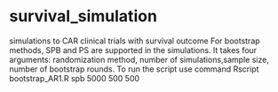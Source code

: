 # survival_simulation
simulations to CAR clinical trials with survival outcome
For bootstrap methods, SPB and PS are supported in the simulations. It takes four arguments:
randomization method, number of simulations,sample size, number of bootstrap rounds.
To run the script use command Rscript bootstrap_AR1.R spb 5000 500 500
